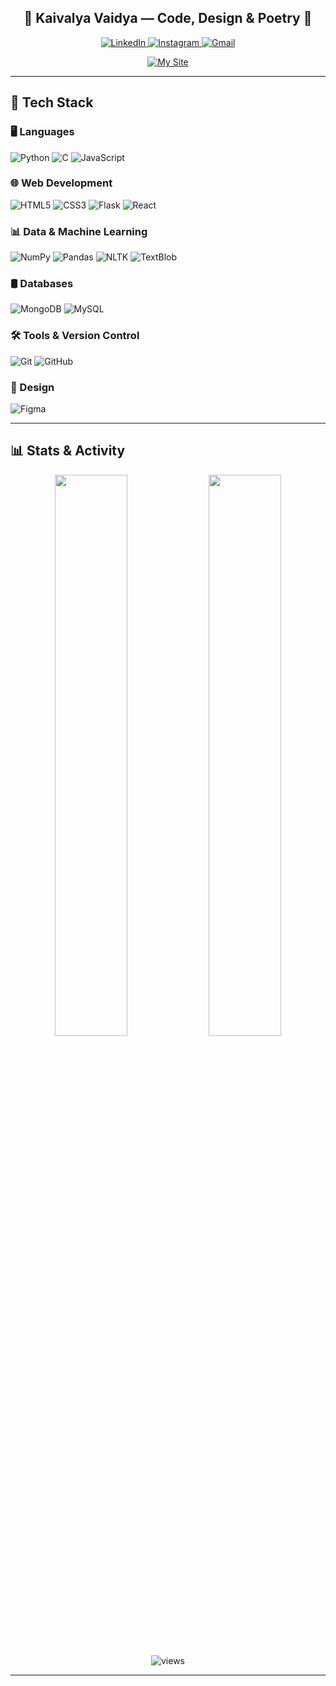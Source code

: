<h2 align="center">🌸 Kaivalya Vaidya — Code, Design & Poetry 🌸</h2>

<p align="center">
  <a href="https://www.linkedin.com/in/kaivalya-vaidya/">
    <img src="https://img.shields.io/badge/-LinkedIn-8e9fd4?style=for-the-badge&logo=linkedin&logoColor=white" alt="LinkedIn">
  </a>
  <a href="https://www.instagram.com/zephyrsofpoetry/">
    <img src="https://img.shields.io/badge/-Instagram-d98bb0?style=for-the-badge&logo=instagram&logoColor=white" alt="Instagram">
  </a>
  <a href="mailto:kaivalyavaidya@gmail.com">
    <img src="https://img.shields.io/badge/-Gmail-c27ba0?style=for-the-badge&logo=gmail&logoColor=white" alt="Gmail">
  </a>
</p>

<p align="center">
  <a href="https://kayvour.github.io/">
  <img src="https://img.shields.io/badge/-My_Site-242424?style=for-the-badge&logo=vercel&logoColor=white" alt="My Site">
</a>
</p>

---

## 🧰 Tech Stack

### 🖥️ Languages  
![Python](https://img.shields.io/badge/Python-FFD43B?style=for-the-badge&logo=python&logoColor=blue)
![C](https://img.shields.io/badge/C-00599C?style=for-the-badge&logo=c&logoColor=white)
![JavaScript](https://img.shields.io/badge/JavaScript-F7DF1E?style=for-the-badge&logo=javascript&logoColor=black)

### 🌐 Web Development  
![HTML5](https://img.shields.io/badge/HTML5-E34F26?style=for-the-badge&logo=html5&logoColor=white)
![CSS3](https://img.shields.io/badge/CSS3-1572B6?style=for-the-badge&logo=css3&logoColor=white)
![Flask](https://img.shields.io/badge/Flask-000000?style=for-the-badge&logo=flask&logoColor=white)
![React](https://img.shields.io/badge/React-61DAFB?style=for-the-badge&logo=react&logoColor=black)

### 📊 Data & Machine Learning  
![NumPy](https://img.shields.io/badge/NumPy-013243?style=for-the-badge&logo=numpy&logoColor=white)
![Pandas](https://img.shields.io/badge/Pandas-150458?style=for-the-badge&logo=pandas&logoColor=white)
![NLTK](https://img.shields.io/badge/NLTK-76B900?style=for-the-badge&logo=python&logoColor=white)
![TextBlob](https://img.shields.io/badge/TextBlob-3C3C3C?style=for-the-badge&logo=python&logoColor=white)

### 🛢️ Databases  
![MongoDB](https://img.shields.io/badge/MongoDB-4EA94B?style=for-the-badge&logo=mongodb&logoColor=white)
![MySQL](https://img.shields.io/badge/MySQL-005C84?style=for-the-badge&logo=mysql&logoColor=white)

### 🛠️ Tools & Version Control  
![Git](https://img.shields.io/badge/Git-F05032?style=for-the-badge&logo=git&logoColor=white)
![GitHub](https://img.shields.io/badge/GitHub-181717?style=for-the-badge&logo=github&logoColor=white)

### 🎨 Design  
![Figma](https://img.shields.io/badge/Figma-F24E1E?style=for-the-badge&logo=figma&logoColor=white)

---

## 📊 Stats & Activity

<p align="center">
  <img src="https://github-readme-stats.vercel.app/api?username=kayvour&show_icons=true&theme=tokyonight&border_radius=10&hide_border=false" width="48%" />
  <img src="https://github-readme-stats.vercel.app/api/top-langs/?username=kayvour&layout=compact&langs_count=6&card_width=400&theme=tokyonight&border_radius=10&hide_border=false" width="48%" />
  <br><br>
  <img src="https://komarev.com/ghpvc/?username=kayvour&style=for-the-badge&color=8e44ad&label=Profile+Views" alt="views" />
</p>

---
